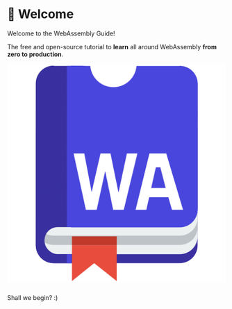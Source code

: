# 👋 Welcome

Welcome to the WebAssembly Guide!

The free and open-source tutorial to **learn** all around WebAssembly **from zero to production**.



![](.gitbook/assets/webassembly-guide.png)

### 

Shall we begin? :\)

